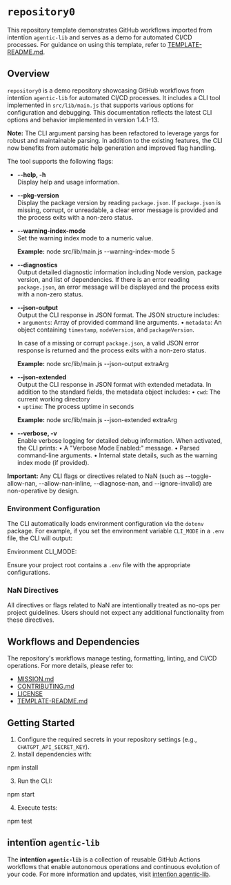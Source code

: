 # `repository0`

This repository template demonstrates GitHub workflows imported from intentïon `agentic‑lib` and serves as a demo for automated CI/CD processes. For guidance on using this template, refer to [TEMPLATE-README.md](https://github.com/xn-intenton-z2a/agentic-lib/blob/main/TEMPLATE-README.md).

## Overview

`repository0` is a demo repository showcasing GitHub workflows from intentïon `agentic‑lib` for automated CI/CD processes. It includes a CLI tool implemented in `src/lib/main.js` that supports various options for configuration and debugging. This documentation reflects the latest CLI options and behavior implemented in version 1.4.1-13.

**Note:** The CLI argument parsing has been refactored to leverage yargs for robust and maintainable parsing. In addition to the existing features, the CLI now benefits from automatic help generation and improved flag handling.

The tool supports the following flags:

- **--help, -h**  
  Display help and usage information.

- **--pkg-version**  
  Display the package version by reading `package.json`. If `package.json` is missing, corrupt, or unreadable, a clear error message is provided and the process exits with a non-zero status.

- **--warning-index-mode <value>**  
  Set the warning index mode to a numeric value.
  
  **Example:**
  node src/lib/main.js --warning-index-mode 5

- **--diagnostics**  
  Output detailed diagnostic information including Node version, package version, and list of dependencies. If there is an error reading `package.json`, an error message will be displayed and the process exits with a non-zero status.

- **--json-output**  
  Output the CLI response in JSON format. The JSON structure includes:
    • `arguments`: Array of provided command line arguments.
    • `metadata`: An object containing `timestamp`, `nodeVersion`, and `packageVersion`.
  
  In case of a missing or corrupt `package.json`, a valid JSON error response is returned and the process exits with a non-zero status.
  
  **Example:**
  node src/lib/main.js --json-output extraArg

- **--json-extended**  
  Output the CLI response in JSON format with extended metadata. In addition to the standard fields, the metadata object includes:
    • `cwd`: The current working directory  
    • `uptime`: The process uptime in seconds

  **Example:**
  node src/lib/main.js --json-extended extraArg

- **--verbose, -v**  
  Enable verbose logging for detailed debug information. When activated, the CLI prints:
    • A "Verbose Mode Enabled:" message.
    • Parsed command-line arguments.
    • Internal state details, such as the warning index mode (if provided).

**Important:** Any CLI flags or directives related to NaN (such as --toggle-allow-nan, --allow-nan-inline, --diagnose-nan, and --ignore-invalid) are non-operative by design.

### Environment Configuration

The CLI automatically loads environment configuration via the `dotenv` package. For example, if you set the environment variable `CLI_MODE` in a `.env` file, the CLI will output:

  Environment CLI_MODE: <value>

Ensure your project root contains a `.env` file with the appropriate configurations.

### NaN Directives

All directives or flags related to NaN are intentionally treated as no-ops per project guidelines. Users should not expect any additional functionality from these directives.

## Workflows and Dependencies

The repository's workflows manage testing, formatting, linting, and CI/CD operations. For more details, please refer to:

- [MISSION.md](./MISSION.md)
- [CONTRIBUTING.md](./CONTRIBUTING.md)
- [LICENSE](./LICENSE)
- [TEMPLATE-README.md](https://github.com/xn-intenton-z2a/agentic-lib/blob/main/TEMPLATE-README.md)

## Getting Started

1. Configure the required secrets in your repository settings (e.g., `CHATGPT_API_SECRET_KEY`).
2. Install dependencies with:

  npm install

3. Run the CLI:

  npm start

4. Execute tests:

  npm test

## intentïon `agentic‑lib`

The **intentïon `agentic‑lib`** is a collection of reusable GitHub Actions workflows that enable autonomous operations and continuous evolution of your code. For more information and updates, visit [intentïon agentic‑lib](https://github.com/xn-intenton-z2a/agentic-lib).